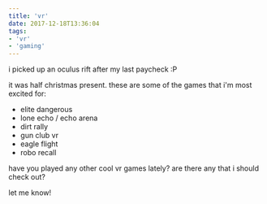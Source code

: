 ```yaml
---
title: 'vr'
date: 2017-12-18T13:36:04
tags:
- 'vr'
- 'gaming'
---
```


i picked up an oculus rift after my last paycheck :P

it was half christmas present. these are some of the games that i'm most
excited for:

-   elite dangerous
-   lone echo / echo arena
-   dirt rally
-   gun club vr
-   eagle flight
-   robo recall

have you played any other cool vr games lately? are there any that i
should check out?

let me know!
